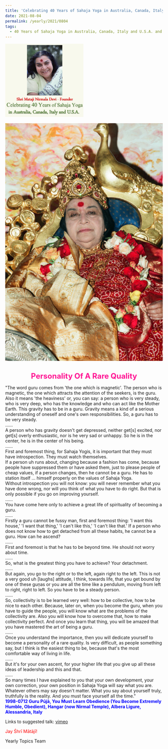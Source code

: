 ```yaml
---
title: 'Celebrating 40 Years of Sahaja Yoga in Australia, Canada, Italy and U.S.A. and its Culture, Post 30'
date: 2021-08-04
permalink: /yearly/2021/0804
tags:
  - 40 Years of Sahaja Yoga in Australia, Canada, Italy and U.S.A. and its Culture
---
```


<div style="text-align: left"><img src="/images/Celebrating40YearsSahajaYoga.png" width="250" /></div><br>

<div style="text-align: center"><img src="/images/image742(Photo_credit_Michael_Markl).png" /></div>

<br>
<p style="color:DeepPink; text-align:center">
<font size="+2"><b>Personality Of A Rare Quality</b><br></font>
</p>

<p>
"The word guru comes from 'the one which is magnetic'. The person who is magnetic, the one which attracts the attention of the seekers, is the guru. Also it means 'the heaviness' or, you can say: a person who is very steady, who is very deep, who has the knowledge and who can act like the Mother Earth.<br<
......<br>
This gravity has to be in a guru. Gravity means a kind of a serious understanding of oneself and one's own responsibilities. So, a guru has to be very steady.<br>
......<br>
A person who has gravity doesn't get depressed, neither get[s] excited, nor get[s] overly enthusiastic, nor is he very sad or unhappy. So he is in the center, he is in the center of his being.<br>
......<br>
First and foremost thing, for Sahaja Yogis, it is important that they must have introspection. They must watch themselves.<br>
If a person uh runs about, changing because a fashion has come, because people have suppressed them or have asked them, just to please people of cheap values, if a person changes, then he cannot be a guru. He has to station itself ... himself properly on the values of Sahaja Yoga.<br>
Without introspection you will not know: you will never remember what you have done wrong, nor will you think of what you have to do right. But that is only possible if you go on improving yourself.<br>
......<br>
You have come here only to achieve a great life of spirituality of becoming a guru.<br>
......<br>
Firstly a guru cannot be fussy man, first and foremost thing: 'I want this house,' 'I want that thing,' 'I can't like this,' 'I can't like that.' If a person who does not know how to get detached from all these habits, he cannot be a guru. How can he ascend?<br>
......<br>
First and foremost is that he has to be beyond time. He should not worry about time.<br>
......<br>
So, what is the greatest thing you have to achieve? Your detachment.<br> 
......<br>
But again, you go to the right or to the left, again right to the left. This is not a very good uh [laughs] attitude, I think, towards life, that you get bound by one of these guṇas or you are all the time like a pendulum, moving from left to right, right to left. So you have to be a steady person.<br> 
......<br>
So, collectivity is to be learned very well: how to be collective, how to be nice to each other. Because, later on, when you become the guru, when you have to guide the people, you will know what are the problems of the collectivity are. Also you will know how to overcome that, how to make collectivity perfect. And once you learn that thing, you will be amazed that you have mastered the art of being a guru.<br>
......<br>
Once you understand the importance, then you will dedicate yourself to become a personality of a rare quality. Is very difficult, as people something say, but I think is the easiest thing to be, because that's the most comfortable way of living in life.<br>
......<br>
But it's for your own ascent, for your higher life that you give up all these ideas of leadership and this and that.<br>
......<br>
So many times I have explained to you that your own development, your own correction, your own position in Sahaja Yoga will say what you are. Whatever others may say doesn't matter. What you say about yourself truly, truthfully is the reality. And you must face yourself all the time."<br>
<font color="blue"><b>1998-0712 Guru Pūjā, You Must Learn Obedience (You Become Extremely Humble, Obedient), Hangar (now Nirmal Temple), Albera Ligure, Alessandria, Italy</b></font><br>
</p>

Links to suggested talk: <a href="https://vimeo.com/44081317"> vimeo</a><br>

<p style="color:red;">Jay Śhrī Mātājī!<br></p>

Yearly Topics Team